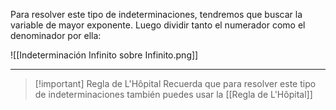 Para resolver este tipo de indeterminaciones, tendremos que buscar la variable de mayor exponente. Luego dividir tanto el numerador como el denominador por ella:

![[Indeterminación Infinito sobre Infinito.png]]

---

> [!important] Regla de L'Hôpital
> Recuerda que para resolver este tipo de indeterminaciones también puedes usar la [[Regla de L'Hôpital]]
